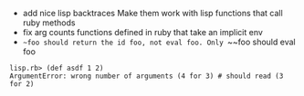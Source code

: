 - add nice lisp backtraces
  Make them work with lisp functions that call ruby methods
- fix arg counts functions defined in ruby that take an implicit env
- ``~foo should return the id foo, not eval foo. Only ``~~foo should eval foo

```
lisp.rb> (def asdf 1 2)
ArgumentError: wrong number of arguments (4 for 3) # should read (3 for 2)
```
